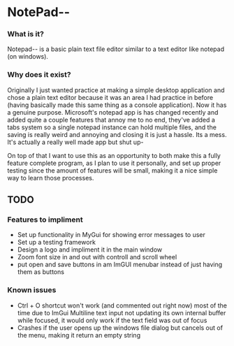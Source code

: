 # NotePad--
### What is it?
Notepad-- is a basic plain text file editor similar to a text editor like notepad (on windows). 

### Why does it exist?
Originally I just wanted practice at making a simple desktop application and chose a plain text editor because it was an area I had practice in before (having basically made this same thing as a console application). Now it has a genuine purpose. Microsoft's notepad app is has changed recently and added quite a couple features that annoy me to no end, they've added a tabs system so a single notepad instance can hold multiple files, and the saving is really weird and annoying and closing it is just a hassle. Its a mess. It's actually a really well made app but shut up-

On top of that I want to use this as an opportunity to both make this a fully feature complete program, as I plan to use it personally, and set up proper testing since the amount of features will be small, making it a nice simple way to learn those processes.

## TODO
### Features to impliment
- Set up functionality in MyGui for showing error messages to user
- Set up a testing framework
- Design a logo and impliment it in the main window
- Zoom font size in and out with controll and scroll wheel
- put open and save buttons in am ImGUI menubar instead of just having them as buttons

### Known issues
- Ctrl + O shortcut won't work (and commented out right now) most of the time due to ImGui Multiline text input not updating its own internal buffer while focused, it would only work if the text field was out of focus
- Crashes if the user opens up the windows file dialog but cancels out of the menu, making it return an empty string
